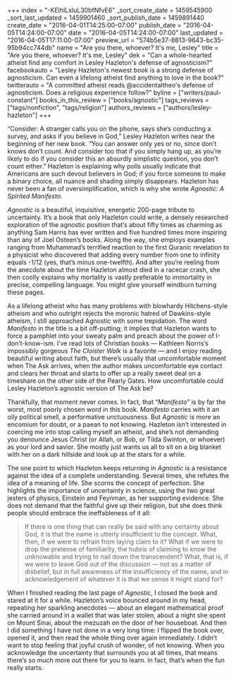 +++
index = "-KEIhlLxluL30bfNfvE6"
_sort_create_date = 1459545900
_sort_last_updated = 1459901460
_sort_publish_date = 1459891440
create_date = "2016-04-01T14:25:00-07:00"
publish_date = "2016-04-05T14:24:00-07:00"
date = "2016-04-05T14:24:00-07:00"
last_updated = "2016-04-05T17:11:00-07:00"
preview_url = "574b5e37-8813-9643-bc35-95b94cc744db"
name = "Are you there, whoever? It's me, Lesley"
title = "Are you there, whoever? It's me, Lesley"
dek = "Can a whole-hearted atheist find any comfort in Lesley Hazleton's defense of agnosticism?"
facebookauto = "Lesley Hazleton's newest book is a strong defense of agnosticism. Can even a lifelong atheist find anything to love in the book?"
twitterauto = "A committed atheist reads @accidentaltheo's defense of agnosticism. Does a religious experience follow?"
byline = ["writers/paul-constant"]
books_in_this_review = ["books/agnostic"]
tags_reviews = ["tags/nonfiction", "tags/religion"]
authors_reviews = ["authors/lesley-hazleton"]
+++

“Consider: A stranger calls you on the phone, says she’s conducting a survey, and asks if you believe in God,” Lesley Hazleton writes near the beginning of her new book. “You can answer only yes or no, since don’t knows don’t count. And consider too that if you simply hang up, as you’re likely to do if you consider this an absurdly simplistic question, you don’t count either.” Hazleton is explaining why polls usually indicate that Americans are such devout believers in God; if you force someone to make a binary choice, all nuance and shading simply disappears. Hazleton has never been a fan of oversimplification, which is why she wrote *Agnostic: A Spirited Manifesto*.

*Agnostic* is a beautiful, inquisitive, energetic 200-page tribute to uncertainty. It’s a book that only Hazleton could write, a densely researched exploration of the agnostic position that’s about fifty times as charming as anything Sam Harris has ever written and five hundred times more inspiring than any of Joel Osteen’s books. Along the way, she employs examples ranging from Muhammad’s terrified reaction to the first Quranic revelation to a physicist who discovered that adding every number from one to infinity equals -1/12 (yes, that’s minus one-twelfth). And after you’re reeling from the anecdote about the time Hazleton almost died in a racecar crash, she then coolly explains why mortality is vastly preferable to immortality in precise, compelling language. You might give yourself windburn turning these pages.

As a lifelong atheist who has many problems with blowhardy Hitchens-style atheism and who outright rejects the moronic hatred of Dawkins-style atheism, I still approached Agnostic with some trepidation. The word *Manifesto* in the title is a bit off-putting; it implies that Hazleton wants to force a pamphlet into your sweaty palm and preach about the power of I-don’t-know-ism. I’ve read lots of Christian books — Kathleen Norris’s impossibly gorgeous *The Cloister Walk* is a favorite — and I enjoy reading beautiful writing about faith, but there’s usually that uncomfortable moment when The Ask arrives, when the author makes uncomfortable eye contact and clears her throat and starts to offer up a really sweet deal on a timeshare on the other side of the Pearly Gates. How uncomfortable could Lesley Hazleton’s agnostic version of The Ask be? 

Thankfully, that moment never comes. In fact, that “*Manifesto*” is by far the worst, most poorly chosen word in this book. *Manifesto* carries with it an oily political smell, a performative unctuousness. But *Agnostic* is more an encomium for doubt, or a paean to not knowing.  Hazleton isn’t interested in coercing me into stop calling myself an atheist, and she’s not demanding you denounce Jesus Christ (or Allah, or Bob, or Tilda Swinton, or whoever) as your lord and savior. She mostly just wants us all to sit on a big blanket with her on a dark hillside and look up at the stars for a while.

The one point to which Hazleton keeps returning in *Agnostic* is a resistance against the idea of a complete understanding. Several times, she refutes the idea of a meaning of life. She scorns the concept of perfection. She highlights the importance of uncertainty in science, using the two great jesters of physics, Einstein and Feynman, as her supporting evidence. She does not demand that the faithful give up their religion, but she does think people should embrace the ineffableness of it all: 

<blockquote>If there is one thing that can really be said with any certainty about God, it is that the name is utterly insufficient to the concept. What, then, if we were to refrain from laying claim to it? What if we were to drop the pretense of familiarity, the hubris of claiming to know the unknowable and trying to nail down the transcendent? What, that is, if we were to leave God out of the discussion — not as a matter of disbelief, but in full awareness of the insufficiency of the name, and in acknowledgement of whatever it is that we sense it might stand for?</blockquote>

When I finished reading the last page of *Agnostic*, I closed the book and stared at it for a while. Hazleton’s voice bounced around in my head, repeating her sparkling anecdotes — about an elegant mathematical proof she carried around in a wallet that was later stolen, about a night she spent on Mount Sinai, about the mezuzah on the door of her houseboat. And then I did something I have not done in a very long time: I flipped the book over, opened it, and then read the whole thing over again immediately. I didn’t want to stop feeling that joyful crush of wonder, of not knowing. When you acknowledge the uncertainty that surrounds you at all times, that means there’s so much more out there for you to learn. In fact, that’s when the fun really starts.
